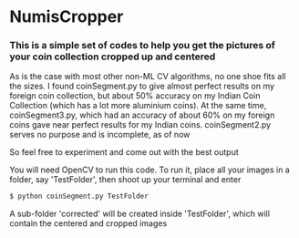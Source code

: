 # NumisCropper
### This is a simple set of codes to help you get the pictures of your coin collection cropped up and centered

As is the case with most other non-ML CV algorithms, no one shoe fits all the sizes. I found coinSegment.py to give almost perfect results on my foreign coin collection, but about 50% accuracy on my Indian Coin Collection (which has a lot more aluminium coins). At the same time, coinSegment3.py, which had an accuracy of about 60% on my foreign coins gave near perfect results for my Indian coins.
coinSegment2.py serves no purpose and is incomplete, as of now

So feel free to experiment and come out with the best output

You will need OpenCV to run this code. To run it, place all your images in a folder, say 'TestFolder', then shoot up your terminal and enter
```bash
$ python coinSegment.py TestFolder
```
A sub-folder 'corrected' will be created inside 'TestFolder', which will contain the centered and cropped images

